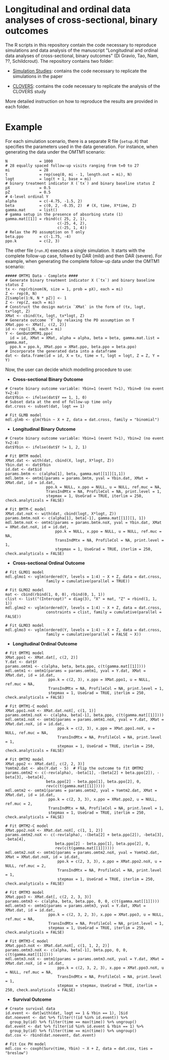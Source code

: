 # Longitudinal and ordinal data analyses of cross-sectional, binary outcomes 

The R scripts in this repository contain the code necessary to reproduce simulations and data analysis of the manuscript "Longitudinal and ordinal data analyses of cross-sectional, binary outcomes" (Di Gravio, Tao, Nam, ??, Schildcrout). The repository contains two folder:

* [Simulation Studies](https://github.com/ChiaraDG/ordinal_clovers/tree/main/Simulation%20Studies): contains the code necessary to replicate the simulations in the paper

* [CLOVERS](https://github.com/ChiaraDG/ordinal_clovers/tree/main/CLOVERS): contains the code necessary to replicate the analysis of the CLOVERS study

More detailed instruction on how to reproduce the results are provided in each folder.

# Example

For each simulation scenario, there is a separate R file (`setup.R`) that specifies the parameters used in the data generation. For instance, when generating the data under the OMTM1 scenario:

```
N              = 1000
# 28 equally spaced follow-up visits ranging from t=0 to 27
mi             = 28
t              = rep(seq(0, mi - 1, length.out = mi), N)
logt           = log(t + 1, base = mi)
# binary treatment indicator X (`tx`) and binary baseline status Z
pX             = 0.5
pZ             = 0.5
# 4-level ordinal Y
alpha          = c(-4.75, -1.5, 2)
beta           = c(0, 2, -0.35, 2)  # (X, time, X*time, Z)
gamma.mat      = list()
# gamma setup in the presence of absorbing state (1)
gamma.mat[[1]] = rbind(c( 25, 2, 1),
                       c(-25, 4, 2),
                       c(-25, 1, 4))
# Relax the PO assumption on T only
beta.ppo       = c(-1.75, -4)
ppo.k          = c(2, 3)
```

The other file (`run.R`) executes a single simulation. It starts with the complete follow-up case, follwed by DAR (mild) and then DAR (severe). For example, when generating the complete follow-up data under the OMTM1 scenario:

```
##### OMTM1 Data - Complete ####
# Generate binary treatment indicator X (`tx`) and binary baseline status Z
tx <- rep(rbinom(N, size = 1, prob = pX), each = mi)
Z <- rep(0, N)
Z[sample(1:N, N * pZ)] <- 1
Z <- rep(Z, each = mi)
# Construct the design matrix `XMat` in the form of (tx, logt, tx*logt, Z)
XMat <- cbind(tx, logt, tx*logt, Z)
# Generate outcome `Y` by relaxing the PO assumption on T
XMat.ppo <- XMat[, c(2, 2)]
id <- rep(1:N, each = mi)
Y <- GenDatOMTM1.ppo(
  id = id, XMat = XMat, alpha = alpha, beta = beta, gamma.mat.list = gamma.mat,
  ppo.k = ppo.k, XMat.ppo = XMat.ppo, beta.ppo = beta.ppo)
# Incorporate the generated data into a dataframe
dat <- data.frame(id = id, X = tx, time = t, logt = logt, Z = Z, Y = Y)
```

Now, the user can decide which modelling procedure to use:

* **Cross-sectional Binary Outcome**

```
# Create binary outcome variable: Ybin=1 (event Y=1), Ybin=0 (no event Y=2:4)
dat$Ybin <- ifelse(dat$Y == 1, 1, 0)
# Subset data at the end of follow-up time only
dat.cross <- subset(dat, logt == 1)

# Fit GLMB model
mdl.glmb <- glm(Ybin ~ X + Z, data = dat.cross, family = "binomial")
```

* **Longitudinal Binary Outcome**

```
# Create binary outcome variable: Ybin=1 (event Y=1), Ybin=2 (no event Y=2:4)
dat$Ybin <- ifelse(dat$Y != 1, 2, 1)

# Fit BMTM model
XMat.dat <- with(dat, cbind(X, logt, X*logt, Z))
Ybin.dat <- dat$Ybin
id.dat <- dat$id
params.bmtm <- c(alpha[1], beta, gamma.mat[[1]][1,1])
mdl.bmtm <- omtm1(params = params.bmtm, yval = Ybin.dat, XMat = XMat.dat, id = id.dat,
                  ppo.k = NULL, x.ppo = NULL, u = NULL, ref.muc = NA,
                  TransIndMtx = NA, ProfileCol = NA, print.level = 1,
                  stepmax = 1, UseGrad = TRUE, iterlim = 250, check.analyticals = FALSE)

# Fit BMTM-C model
XMat.dat.noX <- with(dat, cbind(logt, X*logt, Z))
params.bmtm.noX <- c(alpha[1], beta[-1], gamma.mat[[1]][1, 1])
mdl.bmtm.noX <- omtm1(params = params.bmtm.noX, yval = Ybin.dat, XMat = XMat.dat.noX, id = id.dat,
                      ppo.k = NULL, x.ppo = NULL, u = NULL, ref.muc = NA,
                      TransIndMtx = NA, ProfileCol = NA, print.level = 1,
                      stepmax = 1, UseGrad = TRUE, iterlim = 250, check.analyticals = FALSE)
```

* **Cross-sectional Ordinal Outcome**

```
# Fit GLMO1 model
mdl.glmo1 <- vglm(ordered(Y, levels = 1:4) ~ X + Z, data = dat.cross,
                  family = cumulative(parallel = TRUE))

# Fit GLMO2 model
mat <- cbind(rbind(1, 0, 0), rbind(0, 1, 1))
clist <- list("(Intercept)" = diag(3), "X" = mat, "Z" = rbind(1, 1, 1))
mdl.glmo2 <- vglm(ordered(Y, levels = 1:4) ~ X + Z, data = dat.cross,
                  constraints = clist, family = cumulative(parallel = FALSE))

# Fit GLMO3 model
mdl.glmo3 <- vglm(ordered(Y, levels = 1:4) ~ X + Z, data = dat.cross,
                  family = cumulative(parallel = FALSE ~ X))
```

* **Longitudinal Ordinal Outcome**

```
# Fit OMTM1 model
XMat.ppo1 <- XMat.dat[, c(2, 2)]
Y.dat <- dat$Y
params.omtm1 <- c(alpha, beta, beta.ppo, c(t(gamma.mat[[1]])))
mdl.omtm1 <- omtm1(params = params.omtm1, yval = Y.dat, XMat = XMat.dat, id = id.dat,
                   ppo.k = c(2, 3), x.ppo = XMat.ppo1, u = NULL, ref.muc = NA,
                   TransIndMtx = NA, ProfileCol = NA, print.level = 1,
                   stepmax = 1, UseGrad = TRUE, iterlim = 250, check.analyticals = FALSE)

# Fit OMTM1-C model
XMat.ppo1.noX <- XMat.dat.noX[, c(1, 1)]
params.omtm1.noX <- c(alpha, beta[-1], beta.ppo, c(t(gamma.mat[[1]])))
mdl.omtm1.noX <- omtm1(params = params.omtm1.noX, yval = Y.dat, XMat = XMat.dat.noX, id = id.dat,
                       ppo.k = c(2, 3), x.ppo = XMat.ppo1.noX, u = NULL, ref.muc = NA,
                       TransIndMtx = NA, ProfileCol = NA, print.level = 1,
                       stepmax = 1, UseGrad = TRUE, iterlim = 250, check.analyticals = FALSE)

# Fit OMTM2 model
XMat.ppo2 <- XMat.dat[, c(2, 2, 3)]
Yomtm2.dat <- abs(Y.dat - 5)  # Flip the outcome to fit OMTM2
params.omtm2 <- c(-rev(alpha), -beta[1], -(beta[2] + beta.ppo[2]), -beta[3], -beta[4],
                  beta.ppo[2] - beta.ppo[1], beta.ppo[2], 0,
                  rev(c(t(gamma.mat[[1]]))))
mdl.omtm2 <- omtm1(params = params.omtm2, yval = Yomtm2.dat, XMat = XMat.dat, id = id.dat,
                   ppo.k = c(2, 3, 3), x.ppo = XMat.ppo2, u = NULL, ref.muc = 2,
                   TransIndMtx = NA, ProfileCol = NA, print.level = 1,
                   stepmax = 1, UseGrad = TRUE, iterlim = 250, check.analyticals = FALSE)

# Fit OMTM2-C model
XMat.ppo2.noX <- XMat.dat.noX[, c(1, 1, 2)]
params.omtm2.noX <- c(-rev(alpha), -(beta[2] + beta.ppo[2]), -beta[3], -beta[4],
                      beta.ppo[2] - beta.ppo[1], beta.ppo[2], 0,
                      rev(c(t(gamma.mat[[1]]))))
mdl.omtm2.noX <- omtm1(params = params.omtm2.noX, yval = Yomtm2.dat, XMat = XMat.dat.noX, id = id.dat,
                       ppo.k = c(2, 3, 3), x.ppo = XMat.ppo2.noX, u = NULL, ref.muc = 2,
                       TransIndMtx = NA, ProfileCol = NA, print.level = 1,
                       stepmax = 1, UseGrad = TRUE, iterlim = 250, check.analyticals = FALSE)

# Fit OMTM3 model
XMat.ppo3 <- XMat.dat[, c(2, 2, 3, 3)]
params.omtm3 <- c(alpha, beta, beta.ppo, 0, 0, c(t(gamma.mat[[1]])))
mdl.omtm3 <- omtm1(params = params.omtm3, yval = Y.dat, XMat = XMat.dat, id = id.dat,
                   ppo.k = c(2, 3, 2, 3), x.ppo = XMat.ppo3, u = NULL, ref.muc = NA,
                   TransIndMtx = NA, ProfileCol = NA, print.level = 1,
                   stepmax = 1, UseGrad = TRUE, iterlim = 250, check.analyticals = FALSE)

# Fit OMTM3-C model
XMat.ppo3.noX <- XMat.dat.noX[, c(1, 1, 2, 2)]
params.omtm3.noX <- c(alpha, beta[-1], beta.ppo, 0, 0, c(t(gamma.mat[[1]])))
mdl.omtm3.noX <- omtm1(params = params.omtm3.noX, yval = Y.dat, XMat = XMat.dat.noX, id = id.dat,
                       ppo.k = c(2, 3, 2, 3), x.ppo = XMat.ppo3.noX, u = NULL, ref.muc = NA,
                       TransIndMtx = NA, ProfileCol = NA, print.level = 1,
                       stepmax = stepmax, UseGrad = TRUE, iterlim = 250, check.analyticals = FALSE)
```

* **Survival Outcome**

```
# Create survival data
id.event <- dat[with(dat, logt == 1 & Ybin == 1), ]$id
dat.noevent <- dat %>% filter(!(id %in% id.event)) %>%
  group_by(id) %>% filter(time == max(time)) %>% ungroup()
dat.event <- dat %>% filter(id %in% id.event & Ybin == 1) %>%
  group_by(id) %>% filter(time == min(time)) %>% ungroup()
dat.cox <- rbind(dat.noevent, dat.event)

# Fit Cox PH model
mdl.cox <- coxph(Surv(time, Ybin) ~ X + Z, data = dat.cox, ties = "breslow")
```
